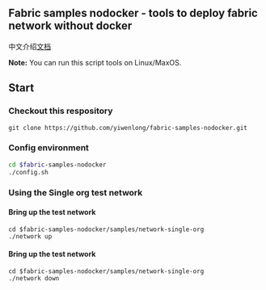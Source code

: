 ## Fabric samples nodocker - tools to deploy fabric network without docker

中文介绍[文档](https://www.jianshu.com/p/1f9b051d1e1d)

**Note:** You can run this script tools on Linux/MaxOS. 

## Start

### Checkout this respository

```shell
git clone https://github.com/yiwenlong/fabric-samples-nodocker.git
```

### Config environment

```sh
cd $fabric-samples-nodocker
./config.sh
```

### Using the Single org test network

#### Bring up the test network

```shell
cd $fabric-samples-nodocker/samples/network-single-org
./network up
```

#### Bring up the test network

```shell
cd $fabric-samples-nodocker/samples/network-single-org
./network down
```

